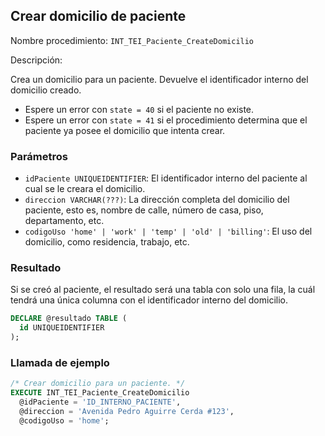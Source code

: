 ## Crear domicilio de paciente

Nombre procedimiento: `INT_TEI_Paciente_CreateDomicilio`

Descripción:

Crea un domicilio para un paciente. Devuelve el identificador interno del domicilio creado.

- Espere un error con `state = 40` si el paciente no existe.
- Espere un error con `state = 41` si el procedimiento determina que el paciente ya posee el domicilio que intenta crear.

### Parámetros

- `idPaciente UNIQUEIDENTIFIER`: El identificador interno del paciente al cual se le creara el domicilio.
- `direccion VARCHAR(???)`: La dirección completa del domicilio del paciente, esto es, nombre de calle, número de casa, piso, departamento, etc.
- `codigoUso 'home' | 'work' | 'temp' | 'old' | 'billing'`: El uso del domicilio, como residencia, trabajo, etc.

### Resultado

Si se creó al paciente, el resultado será una tabla con solo una fila, la cuál tendrá una única columna con el identificador interno del domicilio.

```sql
DECLARE @resultado TABLE (
  id UNIQUEIDENTIFIER
);
```

### Llamada de ejemplo

```sql
/* Crear domicilio para un paciente. */
EXECUTE INT_TEI_Paciente_CreateDomicilio
  @idPaciente = 'ID_INTERNO_PACIENTE',
  @direccion = 'Avenida Pedro Aguirre Cerda #123',
  @codigoUso = 'home';
```
